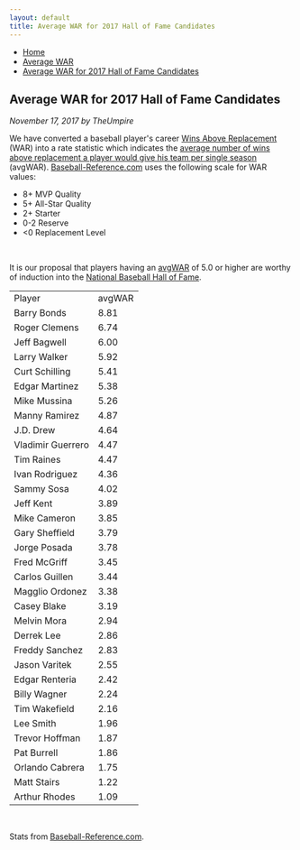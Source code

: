 ```yaml
---
layout: default
title: Average WAR for 2017 Hall of Fame Candidates
---
```

<nav class="breadcrumb" aria-label="breadcrumbs">
  <ul>
    <li><a href="{{ site.url }}{{ site.baseurl }}">Home</a></li>
    <li><a href="avg-war-home.html">Average WAR</a></li>
    <li class="is-active"><a href="#" aria-current="page">Average WAR for 2017 Hall of Fame Candidates</a></li>
  </ul>
</nav>

<section class="storycontent">
  <h1>Average WAR for 2017 Hall of Fame Candidates</h1>
  <p><em>November 17, 2017 by TheUmpire</em></p>
  <p>We have converted a baseball player's career <a href="https://www.baseball-reference.com/about/war_explained.shtml">Wins Above Replacement</a> (WAR) into a rate statistic which indicates the <a href="avg-war.html">average number of wins above replacement a player would give his team per single season</a> (avgWAR). <a href="http://www.baseball-reference.com">Baseball-Reference.com</a> uses the following scale for WAR values:</p>
  <ul>
  <li>8+ MVP Quality </li>
  <li>5+ All-Star Quality </li>
  <li>2+ Starter </li>
  <li>0-2 Reserve </li>
  <li>&lt;0 Replacement Level </li>
  </ul>
  <br />
  <p>It is our proposal that players having an <a href="avg-war.html">avgWAR</a> of 5.0 or higher are worthy of induction into the <a href="http://baseballhall.org/">National Baseball Hall of Fame</a>.</p>
  <table class="avg-war-players">
  <tbody>
  <tr class="avg-war-players-header">
  <td>Player</td>
  <td>avgWAR</td>
  </tr>
  <tr class="avg-war-hof"><td>Barry Bonds</td><td>8.81</td></tr>
  <tr class="avg-war-hof"><td>Roger Clemens</td><td>6.74</td></tr>
  <tr class="avg-war-hof"><td>Jeff Bagwell</td><td>6.00</td></tr>
  <tr class="avg-war-hof"><td>Larry Walker</td><td>5.92</td></tr>
  <tr class="avg-war-hof"><td>Curt Schilling</td><td>5.41</td></tr>
  <tr class="avg-war-hof"><td>Edgar Martinez</td><td>5.38</td></tr>
  <tr class="avg-war-hof"><td>Mike Mussina</td><td>5.26</td></tr>
  <tr><td>Manny Ramirez</td><td>4.87</td></tr>
  <tr><td>J.D. Drew</td><td>4.64</td></tr>
  <tr><td>Vladimir Guerrero</td><td>4.47</td></tr>
  <tr><td>Tim Raines</td><td>4.47</td></tr>
  <tr><td>Ivan Rodriguez</td><td>4.36</td></tr>
  <tr><td>Sammy Sosa</td><td>4.02</td></tr>
  <tr><td>Jeff Kent</td><td>3.89</td></tr>
  <tr><td>Mike Cameron</td><td>3.85</td></tr>
  <tr><td>Gary Sheffield</td><td>3.79</td></tr>
  <tr><td>Jorge Posada</td><td>3.78</td></tr>
  <tr><td>Fred McGriff</td><td>3.45</td></tr>
  <tr><td>Carlos Guillen</td><td>3.44</td></tr>
  <tr><td>Magglio Ordonez</td><td>3.38</td></tr>
  <tr><td>Casey Blake</td><td>3.19</td></tr>
  <tr><td>Melvin Mora</td><td>2.94</td></tr>
  <tr><td>Derrek Lee</td><td>2.86</td></tr>
  <tr><td>Freddy Sanchez</td><td>2.83</td></tr>
  <tr><td>Jason Varitek</td><td>2.55</td></tr>
  <tr><td>Edgar Renteria</td><td>2.42</td></tr>
  <tr><td>Billy Wagner</td><td>2.24</td></tr>
  <tr><td>Tim Wakefield</td><td>2.16</td></tr>
  <tr><td>Lee Smith</td><td>1.96</td></tr>
  <tr><td>Trevor Hoffman</td><td>1.87</td></tr>
  <tr><td>Pat Burrell</td><td>1.86</td></tr>
  <tr><td>Orlando Cabrera</td><td>1.75</td></tr>
  <tr><td>Matt Stairs</td><td>1.22</td></tr>
  <tr><td>Arthur Rhodes</td><td>1.09</td></tr>
  </tbody>
  </table>
  <br />
  <p>Stats from <a href="https://www.baseball-reference.com/awards/hof_2017.shtml">Baseball-Reference.com</a>.</p>
  
</section>
